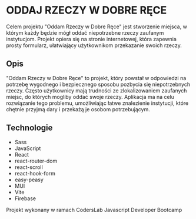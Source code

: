 # ODDAJ RZECZY W DOBRE RĘCE

Celem projektu "Oddam Rzeczy w Dobre Ręce" jest stworzenie miejsca, w którym każdy będzie mógł oddać niepotrzebne rzeczy
zaufanym instytucjom. Projekt opiera się na stronie internetowej, która zapewnia prosty formularz, ułatwiający
użytkownikom przekazanie swoich rzeczy.

## Opis

"Oddam Rzeczy w Dobre Ręce" to projekt, który powstał w odpowiedzi na potrzebę wygodnego i bezpiecznego sposobu pozbycia
się niepotrzebnych rzeczy. Często użytkownicy mają trudności ze zlokalizowaniem zaufanych miejsc, do których mogliby
oddać swoje rzeczy. Aplikacja ma na celu rozwiązanie tego problemu, umożliwiając łatwe znalezienie instytucji,
które chętnie przyjmą dary i przekażą je osobom potrzebującym.

## Technologie

- Sass
- JavaScript
- React
- react-router-dom
- react-scroll
- react-hook-form
- easy-peasy
- MUI 
- Vite
- Firebase




Projekt wykonany w ramach CodersLab Javascript Developer Bootcamp
